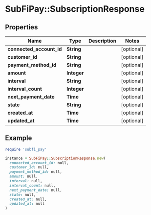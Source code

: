 # SubFiPay::SubscriptionResponse

## Properties

| Name | Type | Description | Notes |
| ---- | ---- | ----------- | ----- |
| **connected_account_id** | **String** |  | [optional] |
| **customer_id** | **String** |  | [optional] |
| **payment_method_id** | **String** |  | [optional] |
| **amount** | **Integer** |  | [optional] |
| **interval** | **String** |  | [optional] |
| **interval_count** | **Integer** |  | [optional] |
| **next_payment_date** | **Time** |  | [optional] |
| **state** | **String** |  | [optional] |
| **created_at** | **Time** |  | [optional] |
| **updated_at** | **Time** |  | [optional] |

## Example

```ruby
require 'subfi_pay'

instance = SubFiPay::SubscriptionResponse.new(
  connected_account_id: null,
  customer_id: null,
  payment_method_id: null,
  amount: null,
  interval: null,
  interval_count: null,
  next_payment_date: null,
  state: null,
  created_at: null,
  updated_at: null
)
```

